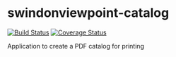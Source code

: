 # swindonviewpoint-catalog

[![Build Status](https://travis-ci.org/alan-parry/swindonviewpoint-catalog.svg?branch=master)](https://travis-ci.org/alan-parry/swindonviewpoint-catalog) [![Coverage Status](https://coveralls.io/repos/github/alan-parry/swindonviewpoint-catalog/badge.svg?branch=master)](https://coveralls.io/github/alan-parry/swindonviewpoint-catalog?branch=master)

Application to create a PDF catalog for printing
